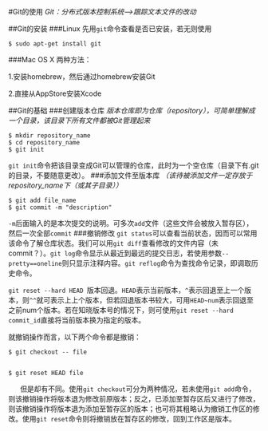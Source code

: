 #Git的使用
*Git：分布式版本控制系统-->跟踪文本文件的改动*

##Git的安装
###Linux
先用`git`命令查看是否已安装，若无则使用

    $ sudo apt-get install git

###Mac OS X
两种方法：

  1.安装homebrew，然后通过homebrew安装Git
  
  2.直接从AppStore安装Xcode
  
##Git的基础
###创建版本仓库
*版本仓库即为仓库（repository），可简单理解成一个目录，该目录下所有文件都被Git管理起来*

    $ mkdir repository_name
    $ cd repository_name
    $ git init

`git init`命令把该目录变成Git可以管理的仓库，此时为一个空仓库（目录下有.git的目录，不要随意更改）。
###添加文件至版本库
*（该待被添加文件一定存放于repository_name下（或其子目录））*

    $ git add file_name
    $ git commit -m "description"   
    
`-m`后面输入的是本次提交的说明。可多次`add`文件（这些文件会被放入暂存区），然后一次全部`commit`
###撤销修改
`git status`可以查看当前状态，因而可以常用该命令了解仓库状态。我们可以用`git diff`查看修改的文件内容（未commit？）。`git log`命令显示从最近到最远的提交日志，若使用参数`--pretty==oneline`则只显示注释内容。`git reflog`命令为查找命令记录，即调取历史命令。

`git reset --hard HEAD `版本回退。`HEAD`表示当前版本，`^`表示回退至上一个版本，则`^^`就可表示上上个版本，但若回退版本书较大，可用`HEAD~num`表示回退至之前num个版本。若在知晓版本号的情况下，则可使用`git reset --hard commit_id`直接将当前版本换为指定的版本。

就撤销操作而言，以下两个命令都是撤销：

    $ git checkout -- file
    
    
    $ git reset HEAD file
       
但是却有不同。使用`git checkout`可分为两种情况，若未使用`git add`命令，则该撤销操作将版本退为修改前原版本；反之，已添加至暂存区后又进行了修改，则该撤销操作将版本退为添加至暂存区的版本；也可将其粗略认为撤销工作区的修改。使用`git reset`命令则将撤销放在暂存区的修改，回到工作区是版本。
